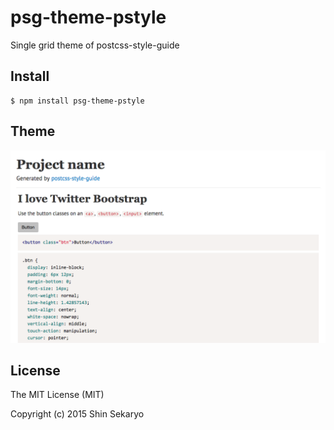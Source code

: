 # psg-theme-pstyle 

Single grid theme of postcss-style-guide

## Install

```shell
$ npm install psg-theme-pstyle
```

## Theme

![Default style guide design](./style-theme.png)

## License

The MIT License (MIT)

Copyright (c) 2015 Shin Sekaryo
